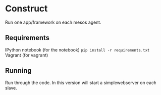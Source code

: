 # Construct
Run one app/framework on each mesos agent.

## Requirements
IPython notebook (for the notebook)
`pip install -r requirements.txt`
Vagrant (for vagrant)

## Running
Run through the code. In this version will start a simplewebserver on each slave.
